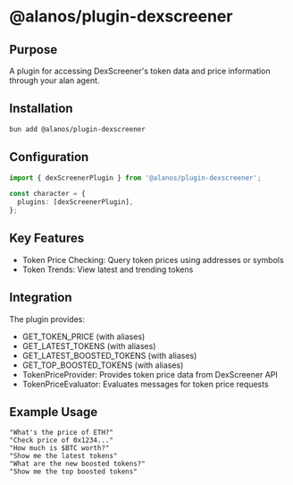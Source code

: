 # @alanos/plugin-dexscreener

## Purpose

A plugin for accessing DexScreener's token data and price information through your alan agent.

## Installation

```bash
bun add @alanos/plugin-dexscreener
```

## Configuration

```typescript
import { dexScreenerPlugin } from '@alanos/plugin-dexscreener';

const character = {
  plugins: [dexScreenerPlugin],
};
```

## Key Features

- Token Price Checking: Query token prices using addresses or symbols
- Token Trends: View latest and trending tokens

## Integration

The plugin provides:

- GET_TOKEN_PRICE (with aliases)
- GET_LATEST_TOKENS (with aliases)
- GET_LATEST_BOOSTED_TOKENS (with aliases)
- GET_TOP_BOOSTED_TOKENS (with aliases)
- TokenPriceProvider: Provides token price data from DexScreener API
- TokenPriceEvaluator: Evaluates messages for token price requests

## Example Usage

```plaintext
"What's the price of ETH?"
"Check price of 0x1234..."
"How much is $BTC worth?"
"Show me the latest tokens"
"What are the new boosted tokens?"
"Show me the top boosted tokens"
```
